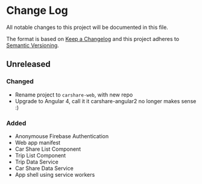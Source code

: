 # Change Log

All notable changes to this project will be documented in this file.

The format is based on [Keep a Changelog](http://keepachangelog.com/)
and this project adheres to [Semantic Versioning](http://semver.org/).

## Unreleased

### Changed

- Rename project to `carshare-web`, with new repo
- Upgrade to Angular 4, call it it carshare-angular2 no longer makes sense :)

### Added

- Anonymouse Firebase Authentication
- Web app manifest
- Car Share List Component
- Trip List Component
- Trip Data Service
- Car Share Data Service
- App shell using service workers